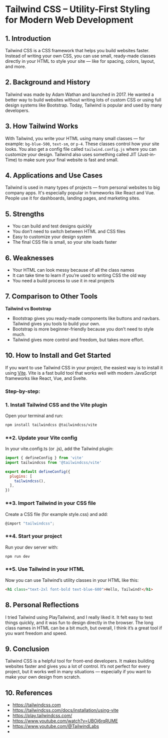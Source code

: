 # Tailwind CSS – Utility-First Styling for Modern Web Development

## 1. Introduction
Tailwind CSS is a CSS framework that helps you build websites faster. Instead of writing your own CSS, you can use small, ready-made classes directly in your HTML to style your site — like for spacing, colors, layout, and more.

## 2. Background and History
Tailwind was made by Adam Wathan and launched in 2017. He wanted a better way to build websites without writing lots of custom CSS or using full design systems like Bootstrap. Today, Tailwind is popular and used by many developers.

## 3. How Tailwind Works
With Tailwind, you write your HTML using many small classes — for example: `bg-blue-500`, `text-sm`, or `p-4`. These classes control how your site looks. You also get a config file called `tailwind.config.js` where you can customize your design. Tailwind also uses something called JIT (Just-in-Time) to make sure your final website is fast and small.

## 4. Applications and Use Cases
Tailwind is used in many types of projects — from personal websites to big company apps. It's especially popular in frameworks like React and Vue. People use it for dashboards, landing pages, and marketing sites.

## 5. Strengths
- You can build and test designs quickly
- You don’t need to switch between HTML and CSS files
- Easy to customize your design system
- The final CSS file is small, so your site loads faster

## 6. Weaknesses
- Your HTML can look messy because of all the class names
- It can take time to learn if you’re used to writing CSS the old way
- You need a build process to use it in real projects

## 7. Comparison to Other Tools

**Tailwind vs Bootstrap**
- Bootstrap gives you ready-made components like buttons and navbars. Tailwind gives you tools to build your own.
- Bootstrap is more beginner-friendly because you don’t need to style much.
- Tailwind gives more control and freedom, but takes more effort.
  

## 10. How to Install and Get Started

If you want to use Tailwind CSS in your project, the easiest way is to install it using [Vite](https://vitejs.dev/). Vite is a fast build tool that works well with modern JavaScript frameworks like React, Vue, and Svelte.

### Step-by-step:

### **1. Install Tailwind CSS and the Vite plugin**

Open your terminal and run:

```bash
npm install tailwindcss @tailwindcss/vite
```

### **2. Update your Vite config
In your vite.config.ts (or .js), add the Tailwind plugin:

```javascript
import { defineConfig } from 'vite'
import tailwindcss from '@tailwindcss/vite'

export default defineConfig({
  plugins: [
    tailwindcss(),
  ],
})
```

### **3. Import Tailwind in your CSS file

Create a CSS file (for example style.css) and add:
```javascript
@import "tailwindcss";
```

### **4. Start your project

Run your dev server with:

```bash
npm run dev
```

### **5. Use Tailwind in your HTML

Now you can use Tailwind’s utility classes in your HTML like this:
```html
<h1 class="text-2xl font-bold text-blue-600">Hello, Tailwind!</h1>
```

## 8. Personal Reflections
I tried Tailwind using PlayTailwind, and I really liked it. It felt easy to test things quickly, and it was fun to design directly in the browser. The long class names in HTML can be a bit much, but overall, I think it’s a great tool if you want freedom and speed.

## 9. Conclusion
Tailwind CSS is a helpful tool for front-end developers. It makes building websites faster and gives you a lot of control. It’s not perfect for every project, but it works well in many situations — especially if you want to make your own design from scratch.

## 10. References
 - https://tailwindcss.com
 - https://tailwindcss.com/docs/installation/using-vite
 - https://play.tailwindcss.com/
 - https://www.youtube.com/watch?v=UBOj6rqRUME
 - https://www.youtube.com/@TailwindLabs
 - 